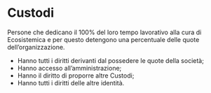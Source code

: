 # Custodi

Persone che dedicano il 100% del loro tempo lavorativo alla cura di Ecosistemica e per questo detengono una percentuale delle quote dell’organizzazione.

* Hanno tutti i diritti derivanti dal possedere le quote della società;
* Hanno accesso all’amministrazione;
* Hanno il diritto di proporre altre Custodi;
* Hanno tutti i diritti delle altre identità.
